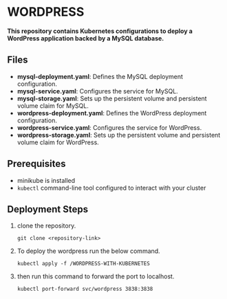 
 # WORDPRESS

**This repository contains Kubernetes configurations to deploy a WordPress application backed by a MySQL database.**

## Files

- **mysql-deployment.yaml**: Defines the MySQL deployment configuration.
- **mysql-service.yaml**: Configures the service for MySQL.
- **mysql-storage.yaml**: Sets up the persistent volume and persistent volume claim for MySQL.
- **wordpress-deployment.yaml**: Defines the WordPress deployment configuration.
- **wordpress-service.yaml**: Configures the service for WordPress.
- **wordpress-storage.yaml**: Sets up the persistent volume and persistent volume claim for WordPress.

## Prerequisites

- minikube is installed
- `kubectl` command-line tool configured to interact with your cluster

## Deployment Steps

1. clone the repository.

      `git clone <repository-link>`

2. To deploy the wordpress run the below command.

    `kubectl apply -f /WORDPRESS-WITH-KUBERNETES`

3. then run this command to forward the port to localhost.

   `kubectl port-forward svc/wordpress 3838:3838`


